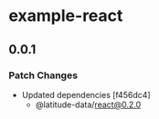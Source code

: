 # example-react

## 0.0.1

### Patch Changes

- Updated dependencies [f456dc4]
  - @latitude-data/react@0.2.0
